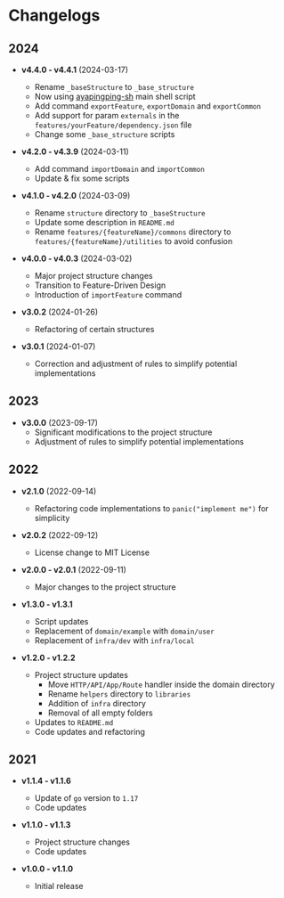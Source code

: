 # Changelogs

## 2024

- **v4.4.0 - v4.4.1** (2024-03-17)
  - Rename `_baseStructure` to `_base_structure`
  - Now using [ayapingping-sh](https://github.com/dalikewara/ayapingping-sh) main shell script
  - Add command `exportFeature`, `exportDomain` and `exportCommon`
  - Add support for param `externals` in the `features/yourFeature/dependency.json` file
  - Change some `_base_structure` scripts

- **v4.2.0 - v4.3.9** (2024-03-11)
  - Add command `importDomain` and `importCommon`
  - Update & fix some scripts

- **v4.1.0 - v4.2.0** (2024-03-09)
  - Rename `structure` directory to `_baseStructure`
  - Update some description in `README.md`
  - Rename `features/{featureName}/commons` directory to `features/{featureName}/utilities` to avoid confusion

- **v4.0.0 - v4.0.3** (2024-03-02)
  - Major project structure changes
  - Transition to Feature-Driven Design
  - Introduction of `importFeature` command

- **v3.0.2** (2024-01-26)
  - Refactoring of certain structures

- **v3.0.1** (2024-01-07)
  - Correction and adjustment of rules to simplify potential implementations

## 2023

- **v3.0.0** (2023-09-17)
  - Significant modifications to the project structure
  - Adjustment of rules to simplify potential implementations

## 2022

- **v2.1.0** (2022-09-14)
  - Refactoring code implementations to `panic("implement me")` for simplicity

- **v2.0.2** (2022-09-12)
  - License change to MIT License

- **v2.0.0 - v2.0.1** (2022-09-11)
  - Major changes to the project structure

- **v1.3.0 - v1.3.1**
  - Script updates
  - Replacement of `domain/example` with `domain/user`
  - Replacement of `infra/dev` with `infra/local`

- **v1.2.0 - v1.2.2**
  - Project structure updates
    - Move `HTTP/API/App/Route` handler inside the domain directory
    - Rename `helpers` directory to `libraries`
    - Addition of `infra` directory
    - Removal of all empty folders
  - Updates to `README.md`
  - Code updates and refactoring

## 2021

- **v1.1.4 - v1.1.6**
  - Update of `go` version to `1.17`
  - Code updates

- **v1.1.0 - v1.1.3**
  - Project structure changes
  - Code updates

- **v1.0.0 - v1.1.0**
  - Initial release
